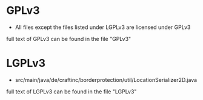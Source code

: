 # GPLv3
* All files except the files listed under LGPLv3 are licensed under GPLv3

full text of GPLv3 can be found in the file "GPLv3"


# LGPLv3
* src/main/java/de/craftinc/borderprotection/util/LocationSerializer2D.java

full text of LGPLv3 can be found in the file "LGPLv3"
